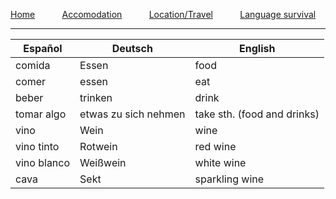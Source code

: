 [Home](./index)&nbsp;&nbsp;&nbsp;&nbsp;&nbsp;&nbsp;&nbsp;&nbsp;&nbsp;&nbsp;
[Accomodation](./accomodation)&nbsp;&nbsp;&nbsp;&nbsp;&nbsp;&nbsp;&nbsp;&nbsp;&nbsp;&nbsp;
[Location/Travel](./location)&nbsp;&nbsp;&nbsp;&nbsp;&nbsp;&nbsp;&nbsp;&nbsp;&nbsp;&nbsp;
[Language survival](./language)
___

| Español        | Deutsch | English
| ------------- |-------------|-------------|
| comida      | Essen | food |
| comer      | essen  | eat |
| beber | trinken | drink |
| tomar algo | etwas zu sich nehmen | take sth. (food and drinks)|
| vino | Wein | wine |
| vino tinto | Rotwein | red wine |
| vino blanco | Weißwein | white wine |
| cava | Sekt | sparkling wine

